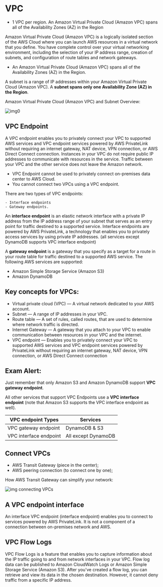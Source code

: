 # VPC

- 1 VPC per region. An Amazon Virtual Private Cloud (Amazon VPC) spans all of the Availability Zones (AZ) in the Region

Amazon Virtual Private Cloud (Amazon VPC) is a logically isolated section of the AWS Cloud where you can launch AWS resources in a virtual network that you define. You have complete control over your virtual networking environment, including the selection of your IP address range, creation of subnets, and configuration of route tables and network gateways.

- An Amazon Virtual Private Cloud (Amazon VPC) spans all of the Availability Zones (AZ) in the Region.

A subnet is a range of IP addresses within your Amazon Virtual Private Cloud (Amazon VPC). A **subnet spans only one Availability Zone (AZ) in the Region**.

Amazon Virtual Private Cloud (Amazon VPC) and Subnet Overview:

![img0](https://assets-pt.media.datacumulus.com/aws-clf-pt/assets/pt2-q49-i1.jpg)

## VPC Endpoint

A VPC endpoint enables you to privately connect your VPC to supported AWS services and VPC endpoint services powered by AWS PrivateLink without requiring an internet gateway, NAT device, VPN connection, or AWS Direct Connect connection. Instances in your VPC do not require public IP addresses to communicate with resources in the service. Traffic between your VPC and the other service does not leave the Amazon network.

- VPC Endpoint cannot be used to privately connect on-premises data center to AWS Cloud.
- You cannot connect two VPCs using a VPC endpoint.

There are two types of VPC endpoints:

    - Interface endpoints
    - Gateway endpoints.

An **interface endpoint** is an elastic network interface with a private IP address from the IP address range of your subnet that serves as an entry point for traffic destined to a supported service. Interface endpoints are powered by AWS PrivateLink, a technology that enables you to privately access services by using private IP addresses. (all services except DynamoDB supports VPC interface endpoint)

A **gateway endpoint** is a gateway that you specify as a target for a route in your route table for traffic destined to a supported AWS service. The following AWS services are supported:

- Amazon Simple Storage Service (Amazon S3)
- Amazon DynamoDB

## Key concepts for VPCs:

- Virtual private cloud (VPC) — A virtual network dedicated to your AWS account.
- Subnet — A range of IP addresses in your VPC.
- Route table — A set of rules, called routes, that are used to determine where network traffic is directed.
- Internet Gateway — A gateway that you attach to your VPC to enable communication between resources in your VPC and the internet.
- VPC endpoint — Enables you to privately connect your VPC to supported AWS services and VPC endpoint services powered by PrivateLink without requiring an internet gateway, NAT device, VPN connection, or AWS Direct Connect connection

## Exam Alert:

Just remember that only Amazon S3 and Amazon DynamoDB support **VPC gateway endpoint**.

All other services that support VPC Endpoints use a **VPC interface endpoint** (note that Amazon S3 supports the VPC interface endpoint as well).

| VPC endpoint Types     | Services            |
| ---------------------- | ------------------- |
| VPC gateway endpoint   | DynamoDB & S3       |
| VPC interface endpoint | All except DynamoDB |

## Connect VPCs

- AWS Transit Gateway (piece in the center);
- AWS peering connection (to connect one by one);

How AWS Transit Gateway can simplify your network:

![img connecting VPCs](https://assets-pt.media.datacumulus.com/aws-clf-pt/assets/pt4-q17-i1.jpg)

## A VPC endpoint interface

An interface VPC endpoint (interface endpoint) enables you to connect to services powered by AWS PrivateLink. It is not a component of a connection between on-premises network and AWS.

## VPC Flow Logs

VPC Flow Logs is a feature that enables you to capture information about the IP traffic going to and from network interfaces in your VPC. Flow log data can be published to Amazon CloudWatch Logs or Amazon Simple Storage Service (Amazon S3). After you've created a flow log, you can retrieve and view its data in the chosen destination. However, it cannot deny traffic from a specific IP address.
